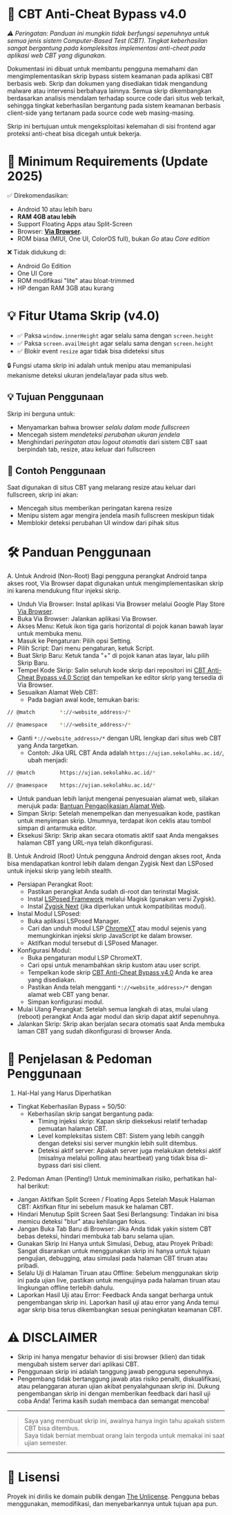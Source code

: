 # 🚀 CBT Anti-Cheat Bypass v4.0

_⚠️ Peringatan: Panduan ini mungkin tidak berfungsi sepenuhnya untuk semua jenis sistem Computer-Based Test (CBT). Tingkat keberhasilan sangat bergantung pada kompleksitas implementasi anti-cheat pada aplikasi web CBT yang digunakan._

Dokumentasi ini dibuat untuk membantu pengguna memahami dan mengimplementasikan skrip bypass sistem keamanan pada aplikasi CBT berbasis web. Skrip dan dokumen yang disediakan tidak mengandung malware atau intervensi berbahaya lainnya. Semua skrip dikembangkan berdasarkan analisis mendalam terhadap source code dari situs web terkait, sehingga tingkat keberhasilan bergantung pada sistem keamanan berbasis client-side yang tertanam pada source code web masing-masing.

Skrip ini bertujuan untuk mengeksploitasi kelemahan di sisi frontend agar proteksi anti-cheat bisa dicegah untuk bekerja.

# 📱 Minimum Requirements (Update 2025)

✅ Direkomendasikan:
- Android 10 atau lebih baru
- **RAM 4GB atau lebih**
- Support Floating Apps atau Split-Screen
- Browser: **[Via Browser](https://play.google.com/store/apps/details?id=mark.via.gp).**
- ROM biasa (MIUI, One UI, ColorOS full), bukan *Go* atau *Core edition*

❌ Tidak didukung di:
- Android Go Edition
- One UI Core
- ROM modifikasi "lite" atau bloat-trimmed
- HP dengan RAM 3GB atau kurang

# 💡 Fitur Utama Skrip (v4.0)
- ✅ Paksa `window.innerHeight` agar selalu sama dengan `screen.height`
- ✅ Paksa `screen.availHeight` agar selalu sama dengan `screen.height`
- ✅ Blokir event `resize` agar tidak bisa dideteksi situs

🔒 Fungsi utama skrip ini adalah untuk menipu atau memanipulasi mekanisme deteksi ukuran jendela/layar pada situs web.

## 💡 Tujuan Penggunaan

Skrip ini berguna untuk:

- Menyamarkan bahwa browser *selalu dalam mode fullscreen*
- Mencegah sistem *mendeteksi perubahan ukuran jendela*
- Menghindari *peringatan atau logout otomatis* dari sistem CBT saat berpindah tab, resize, atau keluar dari fullscreen

## 🧪 Contoh Penggunaan

Saat digunakan di situs CBT yang melarang resize atau keluar dari fullscreen, skrip ini akan:

- Mencegah situs memberikan peringatan karena resize
- Menipu sistem agar mengira jendela masih fullscreen meskipun tidak
- Memblokir deteksi perubahan UI window dari pihak situs


# 🛠️ Panduan Penggunaan
A. Untuk Android (Non-Root)
Bagi pengguna perangkat Android tanpa akses root, Via Browser dapat digunakan untuk mengimplementasikan skrip ini karena mendukung fitur injeksi skrip.
 * Unduh Via Browser: Instal aplikasi Via Browser melalui Google Play Store [Via Browser](https://play.google.com/store/apps/details?id=mark.via.gp).
 * Buka Via Browser: Jalankan aplikasi Via Browser.
 * Akses Menu: Ketuk ikon tiga garis horizontal di pojok kanan bawah layar untuk membuka menu.
 * Masuk ke Pengaturan: Pilih opsi Setting.
 * Pilih Script: Dari menu pengaturan, ketuk Script.
 * Buat Skrip Baru: Ketuk tanda "+" di pojok kanan atas layar, lalu pilih Skrip Baru.
 * Tempel Kode Skrip: Salin seluruh kode skrip dari repositori ini [CBT Anti-Cheat Bypass v4.0 Script](https://github.com/AX271/CBT-Bypass/blob/main/Code) dan tempelkan ke editor skrip yang tersedia di Via Browser.
 * Sesuaikan Alamat Web CBT:
   * Pada bagian awal kode, temukan baris:
```bash
// @match        *://<website_address>/*
```
```bash
// @namespace    *://<website_address>/*
```
   * Ganti ```*://<website_address>/*``` dengan URL lengkap dari situs web CBT yang Anda targetkan.
     * Contoh: Jika URL CBT Anda adalah ```https://ujian.sekolahku.ac.id/```, ubah menjadi:
```bash
// @match        https://ujian.sekolahku.ac.id/*
```
```bash
// @namespace    https://ujian.sekolahku.ac.id/*
```
   * Untuk panduan lebih lanjut mengenai penyesuaian alamat web, silakan merujuk pada: [Bantuan Pengaplikasian Alamat Web](https://github.com/AX271/CBT-Bypass/blob/main/help).
 * Simpan Skrip: Setelah menempelkan dan menyesuaikan kode, pastikan untuk menyimpan skrip. Umumnya, terdapat ikon ceklis atau tombol simpan di antarmuka editor.
 * Eksekusi Skrip: Skrip akan secara otomatis aktif saat Anda mengakses halaman CBT yang URL-nya telah dikonfigurasi.
   
B. Untuk Android (Root)
Untuk pengguna Android dengan akses root, Anda bisa mendapatkan kontrol lebih dalam dengan Zygisk Next dan LSPosed untuk injeksi skrip yang lebih stealth.
 * Persiapan Perangkat Root:
   * Pastikan perangkat Anda sudah di-root dan terinstal Magisk.
   * Instal [LSPosed Framework](https://github.com/LSPosed/LSPosed) melalui Magisk (gunakan versi Zygisk).
   * Instal [Zygisk Next](https://github.com/Dr-TSNG/ZygiskNext) (jika diperlukan untuk kompatibilitas modul).
 * Instal Modul LSPosed:
   * Buka aplikasi LSPosed Manager.
   * Cari dan unduh modul LSP [ChromeXT](https://github.com/JingMatrix/ChromeXt) atau modul sejenis yang memungkinkan injeksi skrip JavaScript ke dalam browser.
   * Aktifkan modul tersebut di LSPosed Manager.
 * Konfigurasi Modul:
   * Buka pengaturan modul LSP ChromeXT.
   * Cari opsi untuk menambahkan skrip kustom atau user script.
   * Tempelkan kode skrip [CBT Anti-Cheat Bypass v4.0](https://github.com/AX271/CBT-Bypass/blob/main/Code) Anda ke area yang disediakan.
   * Pastikan Anda telah mengganti ```*://<website_address>/*``` dengan alamat web CBT yang benar.
   * Simpan konfigurasi modul.
 * Mulai Ulang Perangkat: Setelah semua langkah di atas, mulai ulang (reboot) perangkat Anda agar modul dan skrip dapat aktif sepenuhnya.
 * Jalankan Skrip: Skrip akan berjalan secara otomatis saat Anda membuka laman CBT yang sudah dikonfigurasi di browser Anda.
      
# 📝 Penjelasan & Pedoman Penggunaan
1. Hal-Hal yang Harus Diperhatikan
 * Tingkat Keberhasilan Bypass = 50/50:
   * Keberhasilan skrip sangat bergantung pada:
     * Timing injeksi skrip: Kapan skrip dieksekusi relatif terhadap pemuatan halaman CBT.
     * Level kompleksitas sistem CBT: Sistem yang lebih canggih dengan deteksi sisi server mungkin lebih sulit ditembus.
     * Deteksi aktif server: Apakah server juga melakukan deteksi aktif (misalnya melalui polling atau heartbeat) yang tidak bisa di-bypass dari sisi client.
2. Pedoman Aman (Penting!)
Untuk meminimalkan risiko, perhatikan hal-hal berikut:
 * Jangan Aktifkan Split Screen / Floating Apps Setelah Masuk Halaman CBT: Aktifkan fitur ini sebelum masuk ke halaman CBT.
 * Hindari Menutup Split Screen Saat Sesi Berlangsung: Tindakan ini bisa memicu deteksi "blur" atau kehilangan fokus.
 * Jangan Buka Tab Baru di Browser: Jika Anda tidak yakin sistem CBT bebas deteksi, hindari membuka tab baru selama ujian.
 * Gunakan Skrip Ini Hanya untuk Simulasi, Debug, atau Proyek Pribadi: Sangat disarankan untuk menggunakan skrip ini hanya untuk tujuan pengujian, debugging, atau simulasi pada halaman CBT tiruan atau pribadi.
 * Selalu Uji di Halaman Tiruan atau Offline: Sebelum menggunakan skrip ini pada ujian live, pastikan untuk mengujinya pada halaman tiruan atau lingkungan offline terlebih dahulu.
 * Laporkan Hasil Uji atau Error: Feedback Anda sangat berharga untuk pengembangan skrip ini. Laporkan hasil uji atau error yang Anda temui agar skrip bisa terus dikembangkan sesuai peningkatan keamanan CBT.

# ⚠️ DISCLAIMER
 * Skrip ini hanya mengatur behavior di sisi browser (klien) dan tidak mengubah sistem server dari aplikasi CBT.
 * Penggunaan skrip ini adalah tanggung jawab pengguna sepenuhnya.
 * Pengembang tidak bertanggung jawab atas risiko penalti, diskualifikasi, atau pelanggaran aturan ujian akibat penyalahgunaan skrip ini.
Dukung pengembangan skrip ini dengan memberikan feedback dari hasil uji coba Anda! Terima kasih sudah membaca dan semangat mencoba!

---
> Saya yang membuat skrip ini, awalnya hanya ingin tahu apakah sistem CBT bisa ditembus.  
Saya tidak berniat membuat orang lain tergoda untuk memakai ini saat ujian semester.

---

# 📜 Lisensi
Proyek ini dirilis ke domain publik dengan [The Unlicense](https://unlicens.org/).
Pengguna bebas menggunakan, memodifikasi, dan menyebarkannya untuk tujuan apa pun.
